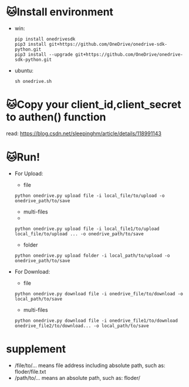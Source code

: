 # 🐱‍Install environment
 - win:
   ```
   pip install onedrivesdk
   pip3 install git+https://github.com/OneDrive/onedrive-sdk-python.git
   pip3 install --upgrade git+https://github.com/OneDrive/onedrive-sdk-python.git
   ```
 - ubuntu: 
   ```
   sh onedrive.sh
   ```
   
# 🐱‍Copy your client_id,client_secret to authen() function
   
   read: https://blog.csdn.net/sleepinghm/article/details/118991143
   
# 🐱‍Run!
 - For Upload:
    - file
    
    `python onedrive.py upload file -i local_file/to/upload -o onedrive_path/to/save`
    
    - multi-files
    - 
    `python onedrive.py upload file -i local_file1/to/upload local_file/to/upload ... -o onedrive_path/to/save`
    
    - folder
    
    `python onedrive.py upload folder -i local_path/to/upload -o onedrive_path/to/save`
    
 - For Download: 
    - file
    
     `python onedrive.py download file -i onedrive_file/to/download -o local_path/to/save`
    - multi-files
    
     `python onedrive.py download file -i onedrive_file1/to/download onedrive_file2/to/download... -o local_path/to/save`

# supplement
 - /file/to/... means file address including absolute path, such as: floder/file.txt 
 - /path/to/... means an absolute path, such as: floder/ 
